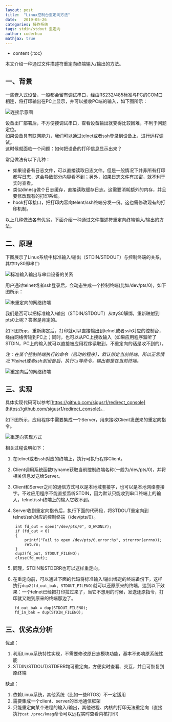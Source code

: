 ```yaml
---
layout: post  
title:  "Linux控制台重定向方法"  
date:   2019-05-26
categories: 操作系统  
tags: stdin/stdout 重定向 
author: coderhuo  
mathjax: true  
---
```


* content
{:toc}

本文介绍一种通过文件描述符重定向终端输入/输出的方法。







## 一、背景 ##

一些嵌入式设备，一般都会留有调试串口，经由RS232/485标准与PC的COM口相连，将打印输出在PC上显示，并可以接收PC端的输入，如下图所示：  

![连接示意图](http://data.coderhuo.tech/blog/linux_console_redirect/pc_com_dev.png)

设备出厂部署后，不方便接调试串口，查看设备输出就变得比较困难，不利于问题定位。  
如果设备具有联网能力，我们可以通过telnet或者ssh登录到设备上，进行远程调试。  
这时候就面临一个问题：如何把设备的打印信息显示出来？  

常见做法有以下几种：  

- 如果设备有日志文件，可以直接读取日志文件。但是一般情况下并非所有打印都写日志，这会导致部分内容看不到；另外，如果日志文件有加密，就不利于实时查看。
- 类似dmesg做个日志缓存，直接读取缓存日志。这需要消耗额外的内存，并且要修改现有的打印系统。
- hook打印接口，把打印内容向telent/ssh终端分发一份。这也需修改现有的打印机制。

以上几种做法各有优劣，下面介绍一种通过文件描述符重定向终端输入/输出的方法。   

## 二、原理 ##  

下图展示了Linux系统中标准输入/输出（STDIN/STDOUT）与控制终端的关系，其中ttyS0即串口:

![标准输入输出与串口设备的关系](http://data.coderhuo.tech/blog/linux_console_redirect/std_with_ttyS.png)

用户通过telnet或者ssh登录后，会动态生成一个控制终端(比如/dev/pts/0)，如下图所示：

![未重定向的网络终端](http://data.coderhuo.tech/blog/linux_console_redirect/net_console_no_redirect.png)

我们是否可以把标准输入/输出（STDIN/STDOUT）从ttyS0解绑，重新映射到pts0上呢？答案是肯定的。  

如下图所示，重新绑定后，打印就可以直接输出到telnet或者ssh对应的控制台，经由网络传输到PC上；同时，也可以从PC上接收输入（如果应用程序监听了STDIN，PC上的输入就可以直接被应用程序读取到，不重定向的话是收不到的）。  

*注：在某个控制终端执行的命令（启动的程序），默认绑定当前终端，所以正常情况下telnet或者ssh到设备后，执行`ls`等命令，输出都是在当前终端。*

![重定向后的网络终端](http://data.coderhuo.tech/blog/linux_console_redirect/net_console_redirect.png)

## 三、实现 ##  

具体实现代码可以参考[https://github.com/sigusr1/redirect_console](https://github.com/sigusr1/redirect_console)。  

如下图所示，应用程序中需要集成一个Server，用来接收Client发送来的重定向指令。

![重定向实现方式](http://data.coderhuo.tech/blog/linux_console_redirect/implement.png)

相关过程说明如下：

1. 在telnet或者ssh对应的终端上，执行可执行程序Client。
2. Client调用系统函数ttyname获取当前控制终端名称(一般为/dev/pts/0)，并将相关信息发送给Server。
3. Client和Server之间的通信方式可以是本地域套接字，也可以是本地网络套接字。不过应用程序不能直接监听STDIN，因为默认只能收到串口终端上的输入，telnet/ssh终端上的输入它收不到。
4. Server收到重定向指令后，执行下面的代码段，将STDOUT重定向到telnet/ssh对应的控制终端（/dev/pts/0）。

	    int fd_out = open("/dev/pts/0", O_WRONLY);
	    if (fd_out < 0)
	    {
	        printf("Fail to open /dev/pts/0.error:%s", strerror(errno));
	        return;
	    }
	    dup2(fd_out, STDOUT_FILENO);
	    close(fd_out);
5. 同理，STDIN和STDERR也可以这样重定向。
6. 在重定向前，可以通过下面的代码将标准输入/输出绑定的终端备份下，这样执行`dup2(fd_out_bak, STDOUT_FILENO)`就可以还原原来的终端，达到以下效果：一个telnet已经把打印拉过来了，当它不想用的时候，发送还原指令，打印就又跑到原来的终端那边了。
```
	fd_out_bak = dup(STDOUT_FILENO);
    fd_in_bak = dup(STDIN_FILENO);
```

## 三、优劣点分析 ##  

优点：  

1. 利用Linux系统特性实现，不需要修改原日志模块功能，基本不影响原系统性能
2. STDIN/STDOUT/STDERR均可重定向，方便实时查看、交互，并且可恢复到原终端

缺点：  

1. 依赖Linux系统，其他系统（比如一些RTOS）不一定适用
2. 需要集成一个client、server的本地通信框架
3. 只能重定向某个进程的输入/输出，其他进程、内核的打印无法重定向（直接执行`cat /proc/kmsg`命令可以远程实时查看内核打印）